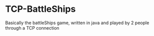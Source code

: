 # TCP-BattleShips
Basically the battleShips game, written in java and played by 2 people through a TCP connection
